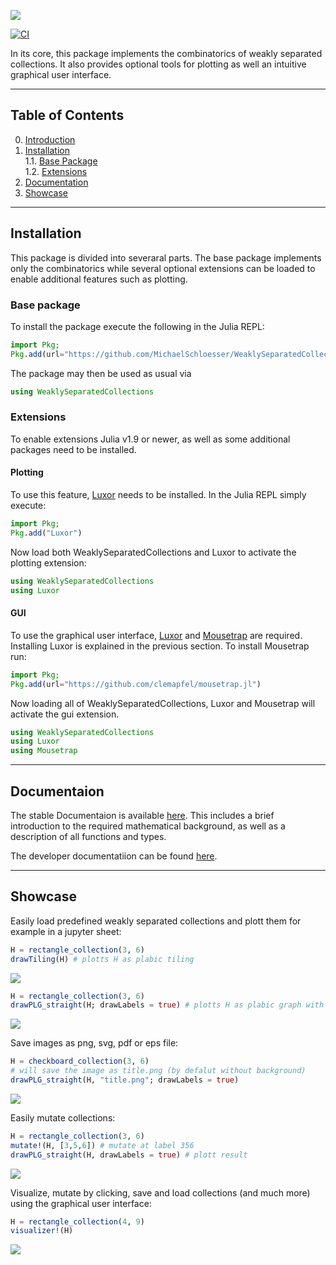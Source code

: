 ![](docs/src/assets/banner_4.png)

[![CI](https://github.com/MichaelSchloesser/WeaklySeparatedCollections.jl/actions/workflows/ci.yml/badge.svg)](https://github.com/MichaelSchloesser/WeaklySeparatedCollections.jl/actions/workflows/ci.yml)

In its core, this package implements the combinatorics of weakly separated collections.
It also provides optional tools for plotting as well an intuitive graphical user interface.

---

## Table of Contents
0. [Introduction](https://github.com/MichaelSchloesser/WeaklySeparatedCollections.jl)<br>
1. [Installation](#installation)<br>
1.1. [Base Package](#base-package)<br>
1.2. [Extensions](#extensions)<br>
3. [Documentation](#documentaion)<br>
4. [Showcase](#showcase)<br>

---

## Installation
This package is divided into severaral parts. The base package implements only the combinatorics while several optional extensions can be loaded to enable additional features such as plotting.

### Base package

To install the package execute the following in the Julia REPL:

```julia
import Pkg;
Pkg.add(url="https://github.com/MichaelSchloesser/WeaklySeparatedCollections.jl")
```

The package may then be used as usual via

```julia
using WeaklySeparatedCollections
```

### Extensions
To enable extensions Julia v1.9 or newer, as well as some additional packages need to be installed.

#### Plotting
To use this feature, [Luxor](https://github.com/JuliaGraphics/Luxor.jl) needs to be installed. In the Julia REPL simply execute:

```julia
import Pkg;
Pkg.add("Luxor")
```

Now load both WeaklySeparatedCollections and Luxor to activate the plotting extension:

```julia
using WeaklySeparatedCollections
using Luxor 
```

#### GUI
To use the graphical user interface, [Luxor](https://github.com/JuliaGraphics/Luxor.jl) and [Mousetrap](https://github.com/Clemapfel/Mousetrap.jl) are required.
Installing Luxor is explained in the previous section. To install Mousetrap run:

```julia
import Pkg;
Pkg.add(url="https://github.com/clemapfel/mousetrap.jl")
```

Now loading all of WeaklySeparatedCollections, Luxor and Mousetrap will activate the gui extension.

```julia
using WeaklySeparatedCollections
using Luxor
using Mousetrap
```

---

## Documentaion

The stable Documentaion is available [here](https://michaelschloesser.github.io/WeaklySeparatedCollections.jl/stable/). This includes a brief introduction to the required mathematical background, as well as a description of all functions and types.

The developer documentatiion can be found [here](https://michaelschloesser.github.io/WeaklySeparatedCollections.jl/dev/).

---

## Showcase

Easily load predefined weakly separated collections and plott them for example in a jupyter sheet:

```julia
H = rectangle_collection(3, 6)
drawTiling(H) # plotts H as plabic tiling
```
![](docs/src/assets/example_1.png)

```julia
H = rectangle_collection(3, 6)
drawPLG_straight(H; drawLabels = true) # plotts H as plabic graph with straight edges
```
![](docs/src/assets/example_2.png)

Save images as png, svg, pdf or eps file:

```julia
H = checkboard_collection(3, 6)
# will save the image as title.png (by defalut without background)
drawPLG_straight(H, "title.png"; drawLabels = true)
```
![](docs/src/assets/example_3.png)

Easily mutate collections:
```julia
H = rectangle_collection(3, 6)
mutate!(H, [3,5,6]) # mutate at label 356
drawPLG_straight(H, drawLabels = true) # plott result
```
![](docs/src/assets/example_4.png)

Visualize, mutate by clicking, save and load collections (and much more) using the graphical user interface:

```julia
H = rectangle_collection(4, 9)
visualizer!(H)
```

![](docs/src/assets/example_5.png)
